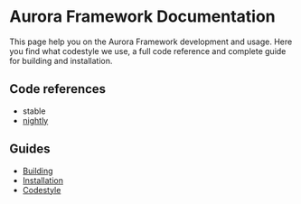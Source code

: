 # Aurora Framework Documentation
This page help you on the Aurora Framework development and usage. Here you find what codestyle we use, a full code reference and complete guide for building and installation.

## Code references
- stable
- [nightly](reference/snapshot)

## Guides
- [Building](BUILD)
- [Installation](INSTALL)
- [Codestyle](CODESTYLE)